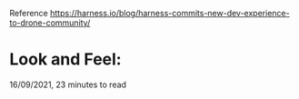 Reference https://harness.io/blog/harness-commits-new-dev-experience-to-drone-community/

# Look and Feel: 
16/09/2021, 23 minutes to read


